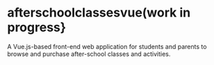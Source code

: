 # afterschoolclassesvue(work in progress}
A Vue.js-based front-end web application for students and parents to browse and purchase after-school classes and activities.
